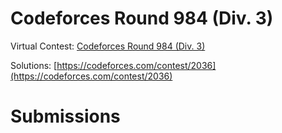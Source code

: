 # Codeforces Round 984 (Div. 3)

Virtual Contest: [Codeforces Round 984 (Div. 3)](https://codeforces.com/contest/2036)

Solutions: [https://codeforces.com/contest/2036](https://codeforces.com/contest/2036)

# Submissions
